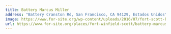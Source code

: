 ```yaml
---
title: Battery Marcus Miller
address: "Battery Cranston Rd, San Francisco, CA 94129, Estados Unidos"
image: https://www.for-site.org/wp-content/uploads/2016/07/fort-scott-battery-marcus-miller.jpg
url: https://www.for-site.org/places/fort-winfield-scott/battery-marcus-miller/
---
```



